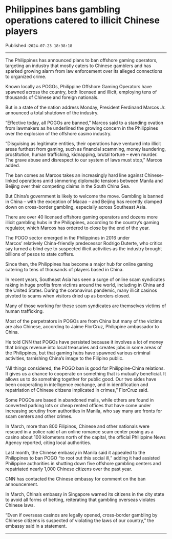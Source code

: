 # Philippines bans gambling operations catered to illicit Chinese players

Published :`2024-07-23 18:38:18`

---

The Philippines has announced plans to ban offshore gaming operators, targeting an industry that mostly caters to Chinese gamblers and has sparked growing alarm from law enforcement over its alleged connections to organized crime.

Known locally as POGOs, Philippine Offshore Gaming Operators have spawned across the country, both licensed and illicit, employing tens of thousands of Chinese and foreign nationals.

But in a state of the nation address Monday, President Ferdinand Marcos Jr. announced a total shutdown of the industry.

“Effective today, all POGOs are banned,” Marcos said to a standing ovation from lawmakers as he underlined the growing concern in the Philippines over the explosion of the offshore casino industry.

“Disguising as legitimate entities, their operations have ventured into illicit areas furthest from gaming, such as financial scamming, money laundering, prostitution, human trafficking, kidnapping, brutal torture – even murder. The grave abuse and disrespect to our system of laws must stop,” Marcos added.

The ban comes as Marcos takes an increasingly hard line against Chinese-linked operations amid simmering diplomatic tensions between Manila and Beijing over their competing claims in the South China Sea.

But China’s government is likely to welcome the move. Gambling is banned in China – with the exception of Macao – and Beijing has recently clamped down on cross-border gambling, especially across Southeast Asia.

There are over 40 licensed offshore gaming operators and dozens more illicit gambling hubs in the Philippines, according to the country’s gaming regulator, which Marcos has ordered to close by the end of the year.

The POGO sector emerged in the Philippines in 2016 under Marcos’ relatively China-friendly predecessor Rodrigo Duterte, who critics say turned a blind eye to suspected illicit activities as the industry brought billions of pesos to state coffers.

Since then, the Philippines has become a major hub for online gaming catering to tens of thousands of players based in China.

In recent years, Southeast Asia has seen a surge of online scam syndicates raking in huge profits from victims around the world, including in China and the United States. During the coronavirus pandemic, many illicit casinos pivoted to scams when visitors dried up as borders closed.

Many of those working for these scam syndicates are themselves victims of human trafficking.

Most of the perpetrators in POGOs are from China but many of the victims are also Chinese, according to Jaime FlorCruz, Philippine ambassador to China.

He told CNN that POGOs have persisted because it involves a lot of money that brings revenue into local treasuries and creates jobs in some areas of the Philippines, but that gaming hubs have spawned various criminal activities, tarnishing China’s image to the Filipino public.

“All things considered, the POGO ban is good for Philippine-China relations. It gives us a chance to cooperate on something that is mutually beneficial. It allows us to do something together for public good. Our two sides have been cooperating in intelligence exchange, and in identification and repatriation of Chinese citizens implicated in crimes,” FlorCruz said.

Some POGOs are based in abandoned malls, while others are found in converted parking lots or cheap rented offices that have come under increasing scrutiny from authorities in Manila, who say many are fronts for scam centers and other crimes.

In March, more than 800 Filipinos, Chinese and other nationals were rescued in a police raid of an online romance scam center posing as a casino about 100 kilometers north of the capital, the official Philippine News Agency reported, citing local authorities.

Last month, the Chinese embassy in Manila said it appealed to the Philippines to ban POGO “to root out this social ill,” adding it had assisted Philippine authorities in shutting down five offshore gambling centers and repatriated nearly 1,000 Chinese citizens over the past year.

CNN has contacted the Chinese embassy for comment on the ban announcement.

In March, China’s embassy in Singapore warned its citizens in the city state to avoid all forms of betting, reiterating that gambling overseas violates Chinese laws.

“Even if overseas casinos are legally opened, cross-border gambling by Chinese citizens is suspected of violating the laws of our country,” the embassy said in a statement.

---


